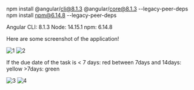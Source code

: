 npm install @angular/cli@8.1.3 @angular/core@8.1.3 --legacy-peer-deps
npm install npm@6.14.8 --legacy-peer-deps

Angular CLI: 8.1.3
Node: 14.15.1 
npm: 6.14.8

Here are some screenshot of the application!

![1](https://github.com/sarrasoussia/TaskManager/assets/52163754/424169c7-f15d-4778-a705-42b65d362696)
![2](https://github.com/sarrasoussia/TaskManager/assets/52163754/2d94ce05-62fc-4c3d-9023-cfebe2112f59)

If the due date of the task is < 7 days: red 
                              between 7days and 14days: yellow
                               >7days: green

![3](https://github.com/sarrasoussia/TaskManager/assets/52163754/2523ce7a-c8e2-44d1-a1c0-8c14e3b47d1c)
![4](https://github.com/sarrasoussia/TaskManager/assets/52163754/6d7cd7b3-998c-43d1-aef7-9c63a751a59f)
